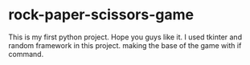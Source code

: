# rock-paper-scissors-game
This is my first python project. Hope you guys like it.
I used tkinter and random framework in this project. making the base of the game with if command.
